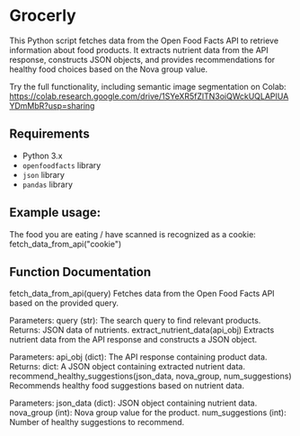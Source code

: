 # Grocerly

This Python script fetches data from the Open Food Facts API to retrieve information about food products. It extracts nutrient data from the API response, constructs JSON objects, and provides recommendations for healthy food choices based on the Nova group value.

Try the full functionality, including semantic image segmentation on Colab: https://colab.research.google.com/drive/1SYeXR5fZlTN3oiQWckUQLAPIUAYDmMbR?usp=sharing

## Requirements

- Python 3.x
- `openfoodfacts` library
- `json` library
- `pandas` library

## Example usage:
The food you are eating / have scanned is recognized as a cookie:
fetch_data_from_api("cookie")

## Function Documentation

fetch_data_from_api(query)
Fetches data from the Open Food Facts API based on the provided query.

Parameters:
query (str): The search query to find relevant products.
Returns:
JSON data of nutrients.
extract_nutrient_data(api_obj)
Extracts nutrient data from the API response and constructs a JSON object.

Parameters:
api_obj (dict): The API response containing product data.
Returns:
dict: A JSON object containing extracted nutrient data.
recommend_healthy_suggestions(json_data, nova_group, num_suggestions)
Recommends healthy food suggestions based on nutrient data.

Parameters:
json_data (dict): JSON object containing nutrient data.
nova_group (int): Nova group value for the product.
num_suggestions (int): Number of healthy suggestions to recommend.
